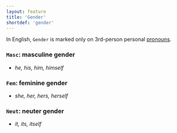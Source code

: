 ```yaml
---
layout: feature
title: 'Gender'
shortdef: 'gender'
---
```


In English, `Gender` is marked only on 3rd-person personal [pronouns](en-pos/PRON).

### `Masc`: masculine gender

* _he, his, him, himself_

### `Fem`: feminine gender

* _she, her, hers, herself_

### `Neut`: neuter gender

* _it, its, itself_
<!-- Interlanguage links updated Út zář 29 18:40:54 CEST 2020 -->
